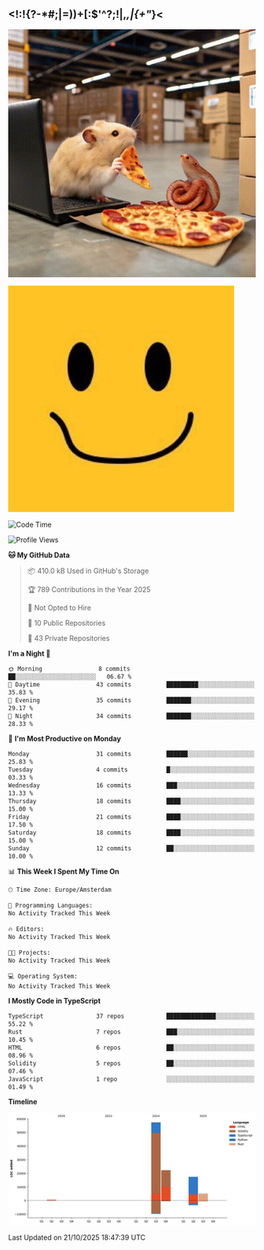 ## <!:!{?-*#;|=))+[:$'^?;!|,_,|{\+"_}<

![hamster is coding in front of pc at warehouse. and then, squid eats the pizza](/public/image/0.gif)

![form 1](/public/image/1.jpeg)


<!--START_SECTION:waka-->
![Code Time](http://img.shields.io/badge/Code%20Time-279%20hrs%2043%20mins-blue)

![Profile Views](http://img.shields.io/badge/Profile%20Views-4-blue)

**🐱 My GitHub Data** 

> 📦 410.0 kB Used in GitHub's Storage 
 > 
> 🏆 789 Contributions in the Year 2025
 > 
> 🚫 Not Opted to Hire
 > 
> 📜 10 Public Repositories 
 > 
> 🔑 43 Private Repositories 
 > 
**I'm a Night 🦉** 

```text
🌞 Morning                8 commits           ██░░░░░░░░░░░░░░░░░░░░░░░   06.67 % 
🌆 Daytime                43 commits          █████████░░░░░░░░░░░░░░░░   35.83 % 
🌃 Evening                35 commits          ███████░░░░░░░░░░░░░░░░░░   29.17 % 
🌙 Night                  34 commits          ███████░░░░░░░░░░░░░░░░░░   28.33 % 
```
📅 **I'm Most Productive on Monday** 

```text
Monday                   31 commits          ██████░░░░░░░░░░░░░░░░░░░   25.83 % 
Tuesday                  4 commits           █░░░░░░░░░░░░░░░░░░░░░░░░   03.33 % 
Wednesday                16 commits          ███░░░░░░░░░░░░░░░░░░░░░░   13.33 % 
Thursday                 18 commits          ████░░░░░░░░░░░░░░░░░░░░░   15.00 % 
Friday                   21 commits          ████░░░░░░░░░░░░░░░░░░░░░   17.50 % 
Saturday                 18 commits          ████░░░░░░░░░░░░░░░░░░░░░   15.00 % 
Sunday                   12 commits          ██░░░░░░░░░░░░░░░░░░░░░░░   10.00 % 
```


📊 **This Week I Spent My Time On** 

```text
🕑︎ Time Zone: Europe/Amsterdam

💬 Programming Languages: 
No Activity Tracked This Week

🔥 Editors: 
No Activity Tracked This Week

🐱‍💻 Projects: 
No Activity Tracked This Week

💻 Operating System: 
No Activity Tracked This Week
```

**I Mostly Code in TypeScript** 

```text
TypeScript               37 repos            ██████████████░░░░░░░░░░░   55.22 % 
Rust                     7 repos             ███░░░░░░░░░░░░░░░░░░░░░░   10.45 % 
HTML                     6 repos             ██░░░░░░░░░░░░░░░░░░░░░░░   08.96 % 
Solidity                 5 repos             ██░░░░░░░░░░░░░░░░░░░░░░░   07.46 % 
JavaScript               1 repo              ░░░░░░░░░░░░░░░░░░░░░░░░░   01.49 % 
```



**Timeline**

![Lines of Code chart](https://raw.githubusercontent.com/yosui/yosui/master/assets/bar_graph.png)


 Last Updated on 21/10/2025 18:47:39 UTC
<!--END_SECTION:waka-->
